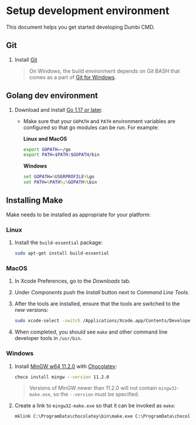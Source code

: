 # Setup development environment
This document helps you get started developing Dumbi CMD.

## Git

1. Install [Git](https://git-scm.com/downloads)

   > On Windows, the build environment depends on Git BASH that comes as a part of [Git for Windows](https://gitforwindows.org).

## Golang dev environment

1. Download and install [Go 1.17 or later](https://golang.org/doc/install#tarball).

    - Make sure that your `GOPATH` and `PATH` environment variables are configured so that go modules can be run. For example:

      **Linux and MacOS**

      ```bash
      export GOPATH=~/go
      export PATH=$PATH:$GOPATH/bin
      ```

      **Windows**

      ```cmd
      set GOPATH=%USERPROFILE%\go
      set PATH=%PATH%;%GOPATH%\bin
      ```

## Installing Make

Make needs to be installed as appropriate for your platform:

### Linux

1. Install the `build-essential` package:

   ```bash
   sudo apt-get install build-essential
   ```

### MacOS

1. In Xcode Preferences, go to the _Downloads_ tab.
2. Under _Components_ push the _Install_ button next to _Command Line Tools_.
3. After the tools are installed, ensure that the tools are switched to the new versions:

   ```bash
   sudo xcode-select -switch /Applications/Xcode.app/Contents/Developer
   ```

4. When completed, you should see `make` and other command line developer tools in `/usr/bin`.

### Windows

1. Install [MinGW w64 11.2.0](https://chocolatey.org/packages/mingw/11.2.0) with [Chocolatey](https://chocolatey.org/install):

   ```cmd
   choco install mingw --version 11.2.0
   ```

   > Versions of MinGW newer than 11.2.0 will not contain `mingw32-make.exe`, so the `--version` must be specified.

2. Create a link to `mingw32-make.exe` so that it can be invoked as `make`:

   ```cmd
   mklink C:\ProgramData\chocolatey\bin\make.exe C:\ProgramData\chocolatey\bin\mingw32-make.exe
   ```